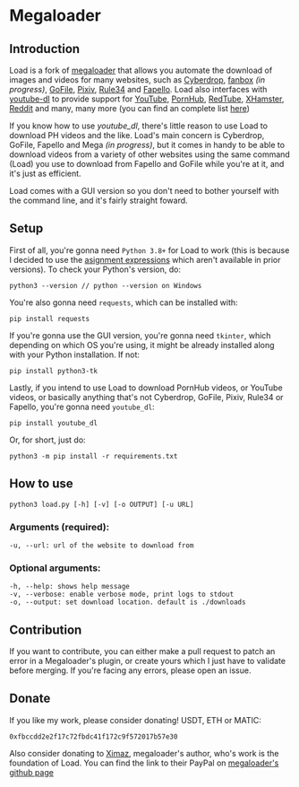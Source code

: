 # Megaloader

## Introduction
Load is a fork of [megaloader](https://github.com/Ximaz/megaloader) that
allows you automate the download of images and videos for many websites, such as [Cyberdrop](http://www.cyberdrop.me/), [fanbox](https://www.fanbox.cc) *(in progress)*, [GoFile](http://www.gofile.io/), [Pixiv](http://www.pixiv.net/), [Rule34](http://www.rule34.xxx/) and [Fapello](http://www.fapello.com/). Load also interfaces with [youtube-dl](https://github.com/ytdl-org/youtube-dl) to provide support for [YouTube](https://youtube.com/), [PornHub](https://pornhub.com), [RedTube](https://www.redtube.com/), [XHamster](https://xhamster.com/), [Reddit](https://reddit.com) and many, many more (you can find an complete list [here]())

If you know how to use *youtube_dl*, there's little reason to use Load to download PH videos and the like. Load's main concern is Cyberdrop, GoFile, Fapello and Mega *(in progress)*, but it comes in handy to be able to download videos from a variety of other websites using the same command (Load) you use to download from Fapello and GoFile while you're at it, and it's just as efficient.

Load comes with a GUI version so you don't need to bother yourself with the command line, and it's fairly straight foward.

## Setup

First of all, you're gonna need `Python 3.8+` for Load to work (this is because I decided to use the [asignment expressions](https://docs.python.org/3/reference/expressions.html#assignment-expressions) which aren't available in prior versions). To check your Python's version, do:
```
python3 --version // python --version on Windows
```

You're also gonna need `requests`, which can be installed with:
```
pip install requests
```
If you're gonna use the GUI version, you're gonna need `tkinter`, which depending on which OS you're using, it might be already installed along with your Python installation. If not:
```
pip install python3-tk
```
Lastly, if you intend to use Load to download PornHub videos, or YouTube videos, or basically anything that's not Cyberdrop, GoFile, Pixiv, Rule34 or Fapello, you're gonna need `youtube_dl`:
```
pip install youtube_dl
```
Or, for short, just do:
```
python3 -m pip install -r requirements.txt
```
## How to use

```
python3 load.py [-h] [-v] [-o OUTPUT] [-u URL]
```
### Arguments (required):
`-u, --url: url of the website to download from`

### Optional arguments:
`-h, --help: shows help message` \
`-v, --verbose: enable verbose mode, print logs to stdout` \
`-o, --output: set download location. default is ./downloads`

## Contribution
If you want to contribute, you can either make a pull request to patch an error in a Megaloader's plugin, or create yours which I just have to validate before merging. If you're facing any errors, please open an issue.

## Donate
If you like my work, please consider donating! USDT, ETH or MATIC:
```
0xfbccdd2e2f17c72fbdc41f172c9f572017b57e30
```

Also consider donating to [Ximaz](https://github.com/Ximaz), megaloader's author, who's work is the foundation of Load. You can find the link to their PayPal on [megaloader's github page]((https://github.com/Ximaz/megaloader))
